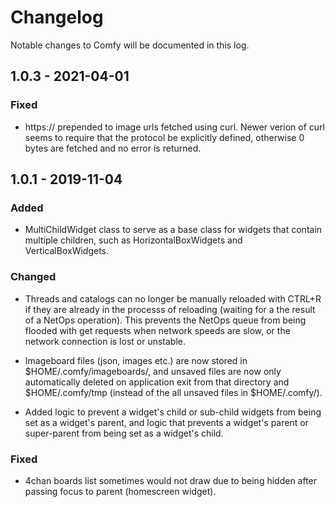 # Changelog

Notable changes to Comfy will be documented in this log.

## 1.0.3 - 2021-04-01

### Fixed

- https:// prepended to image urls fetched using curl. Newer verion of curl seems to require that the protocol be explicitly defined, otherwise 0 bytes are fetched and no error is returned.

## 1.0.1 - 2019-11-04

### Added

- MultiChildWidget class to serve as a base class for widgets that contain multiple children, such as HorizontalBoxWidgets and VerticalBoxWidgets.

### Changed

- Threads and catalogs can no longer be manually reloaded with CTRL+R if they are already in the processs of reloading (waiting for a the result of a NetOps operation). This prevents the NetOps queue from being flooded with get requests when network speeds are slow, or the network connection is lost or unstable.

- Imageboard files (json, images etc.) are now stored in $HOME/.comfy/imageboards/, and unsaved files are now only automatically deleted on application exit from that directory and $HOME/.comfy/tmp (instead of the all unsaved files in $HOME/.comfy/).

- Added logic to prevent a widget's child or sub-child widgets from being set as a widget's parent, and logic that prevents a widget's parent or super-parent from being set as a widget's child.

### Fixed

- 4chan boards list sometimes would not draw due to being hidden after passing focus to parent (homescreen widget).

